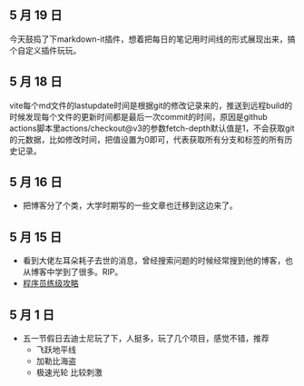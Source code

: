## 5 月 19 日
今天鼓捣了下markdown-it插件，想着把每日的笔记用时间线的形式展现出来，搞个自定义插件玩玩。
## 5 月 18 日
vite每个md文件的lastupdate时间是根据git的修改记录来的，推送到远程build的时候发现每个文件的更新时间都是最后一次commit的时间，原因是github actions脚本里actions/checkout@v3的参数fetch-depth默认值是1，不会获取git的元数据，比如修改时间，把值设置为0即可，代表获取所有分支和标签的所有历史记录。
## 5 月 16 日
- 把博客分了个类，大学时期写的一些文章也迁移到这边来了。

## 5 月 15 日
- 看到大佬左耳朵耗子去世的消息，曾经搜索问题的时候经常搜到他的博客，也从博客中学到了很多。RIP。
- [程序员练级攻略](https://coolshell.cn/articles/4990.html)

## 5 月 1 日
- 五一节假日去迪士尼玩了下，人挺多，玩了几个项目，感觉不错，推荐
  - 飞跃地平线
  - 加勒比海盗
  - 极速光轮  比较刺激